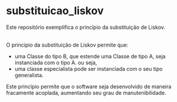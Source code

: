 # substituicao_liskov
Este repositório exemplifica o princípio da substituição de Liskov. <br><br>

O principio da substituição de Liskov permite que: 
  - uma Classe do tipo B, que estende uma Classe de tipo A, seja instanciada com o tipo A.
    ou seja, 
  - uma classe especialista pode ser instanciada com o seu tipo generalista. 
  
Este princípio permite que o software seja desenvolvido de maneira fracamente acoplada, aumentando seu grau de manutenibilidade. 
